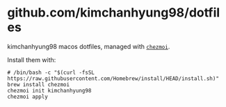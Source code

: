 # github.com/kimchanhyung98/dotfiles

kimchanhyung98 macos dotfiles, managed with [`chezmoi`](https://www.chezmoi.io).

Install them with:

```shell
# /bin/bash -c "$(curl -fsSL https://raw.githubusercontent.com/Homebrew/install/HEAD/install.sh)"
brew install chezmoi
chezmoi init kimchanhyung98
chezmoi apply
```
